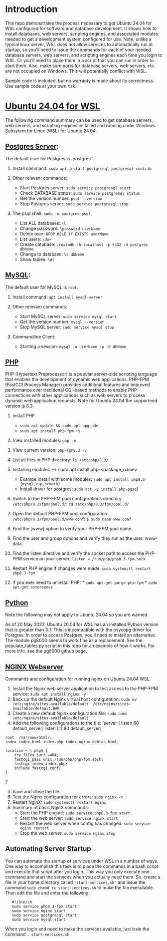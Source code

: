 # Introduction
This repo demonstrates the process necessary to get Ubuntu 24.04 for WSL configured for software and database development. It shows how to install databases, web servers, scripting engines, and associated modules needed to get a development system configured for use. Note, unlike a typical linux server, WSL does not allow services to automatically run at startup, so you'll need to issue the commands for each of your needed database servers, web servers, and scripting engines each time you login to WSL. Or you'll need to place them in a script that you can run in order to start them. Also, make sure ports for database servers, web servers, etc. are not occupied on Windows. This will potentially conflict with WSL.

Sample code is included, but no warranty is made about its correctness. Use sample code at your own risk.

# [Ubuntu 24.04 for WSL](https://learn.microsoft.com/en-us/windows/wsl/install)
The following command summary can be used to get database servers, web servers, and scripting engines installed and running under Windows Subsytem for Linux (WSL) for Ubuntu 24.04.

  ## [Postgres Server](https://www.postgresql.org/):
  The default user for Postgres is `postgres``.
  
  1. Install command: `sudo apt install postgresql postgresql-contrib`
  
  2. Other relevant commands:
     * Start Postgres server: `sudo service postgresql start`
     * Check DATABASE status: `sudo service postgresql status `
     * Get the version number: `psql --version`
     * Stop Postgres server: `sudo service postgresql stop`
  
  3. The psql shell: `sudo -u postgres psql`
     * List ALL databases: `\l `
     * Change password: `\password userName`
     * Delete user: `DROP ROLE IF EXISTS userName`
     * List users: `\du+`
     * Create database: `createdb -h localhost -p 5432 -U postgres dbName`
     * Change to database: `\c dbName`
     * Show tables: `\dt`

## [MySQL](https://dev.mysql.com/):
  The default user for MySQL is `root`.
  
  1. Install command: `apt install mysql-server`
  
  2. Other relevant commands:
     * Start MySQL server: `sudo service mysql start`
     * Get the version number: `mysql --version`      
     * Stop MySQL server: `sudo service mysql stop`
   
  3. Commandline Client:
     * Starting a session: `mysql -u userName -p -D dbName`
  
 ## [PHP](https://www.php.net/docs.php)
 PHP (Hypertext Preprocessor) is a popular server-side scripting 
 language that enables the development of dynamic web applications. 
 PHP-FPM (FastCGI Process Manager) provides additional features and 
 improved performance over traditional CGI-based methods to enable 
 PHP connections with other applications such as web servers to 
 process dynamic web application requests. Note for Ubuntu 24.04 
 the supporteed version is 8.3.
 
  1. Install PHP
     * `sudo apt update && sudo apt upgrade`
     * `sudo apt install php-fpm -y`
  
  2. View installed modules:  `php -m`
  
  3. View current version: `php-fpm8.3 -v`
  
  4. List all files in PHP directory: `ls /etc/php/8.3/`
    
  6. Installing modules --> sudo apt install php<version>-<package_name>
     * Exampe install with some modules: `sudo apt install php8.3-{mysql,zip,bcmath}`
     * Install driver for postgres: `sudo apt -y install php-pgsql`
  
  8. Switch to the PHP-FPM pool configurations directory `/etc/php/8.3/fpm/pool.d/`: `cd /etc/php/8.3/fpm/pool.d/`
  
  9. Open the default PHP-FPM pool configuration `/etc/php/8.3/fpm/pool.d/www.conf`: `$ sudo nano www.conf`
  
  10. Find the [www] option to verify your PHP-FPM pool name.
  
  11. Find the user and group options and verify they run as the user: www-data.
  
  12. Find the listen directive and verify the socket path to access the PHP-FPM service on your server: `listen = /run/php/php8.3-fpm.sock`
  
  13. Restart PHP engine if changes were made: `sudo systemctl restart php8.3-fpm`
  
  14. If you ever need to uninstall PHP: 
     * `sudo apt-get purge php-fpm`
     * `sudo apt-get autoremove`
    
  ## [Python](https://www.python.org/doc/)
  Note the following may not apply to Ubuntu 24.04 so you are warned.
  
  As of 20 May 2023, Ubuntu 20.04 for WSL has an installed Python
  version that is greater than 3.7. This is incompatible with the 
  psycopg driver for Postgres. In order to access Postgres, you'll 
  need to install an alternative. The module pg8000 seems to work
  fine as a replacement. See the populate_tables.py script in this 
  repo for an example of how it works. For more info, see the pg8000 
  github page.
   
  ## [NGINX Webserver](https://nginx.org/en/docs/)
  Commands and configuration for running nginx on Ubuntu 24.04 WSL.

  1. Install the Nginx web server application to test access to the PHP-FPM service: `sudo apt install nginx -y`
  2. Back up the default Nginx virtual host configuration: `sudo mv /etc/nginx/sites-available/default  /etc/nginx/sites-available/default.BAK`
  3. Create a new default Nginx configuration file: `sudo nano /etc/nginx/sites-available/default`
  4. Add the following configurations to the file: 'server {
    listen 80 default_server;
    listen [::]:80 default_server;

    root  /var/www/html/;
    index index.html index.php index.nginx-debian.html;

    location ~ \.php$ {
        try_files $uri =404;
        fastcgi_pass unix:/run/php/php-fpm.sock;
        fastcgi_index index.php;
        include fastcgi.conf;
    }
}'

  5. Save and close the file.
  6. Test the Nginx configuration for errors: `sudo nginx -t`
  7. Restart NginX: `sudo systemctl restart nginx`
  8. Summary of basic NginX vommands:
     * Start the PHP engine: `sudo service php8.3-fpm start`
     * Start the web server: `sudo service nginx start`
     * Restart the web server when config has changed: `sudo service nginx restart`
     * Stop the web server: `sudo service nginx stop`
  

  ## Automating Server Startup
  You can automate the startup of services under WSL in a number of ways. One way to accomplish this task is to place the commands in a bash script and execute that script after you login. This way you only execute one command and start the services when you actually need them. So, create a file in your home directory called `'start-sercices.sh'` and issue the command `sudo chmod +x start-sercices.sh` to make the file executable. Then edit the file and enter the following: 
  ```
     #!/bin/sh
     sudo service php8.3-fpm start
     sudo service nginx start
     sudo service postgresql start
     sudo service mysql start  
  ```
  When you login and need to make the services available, just issie the command `. start-sercices.sh`

  
